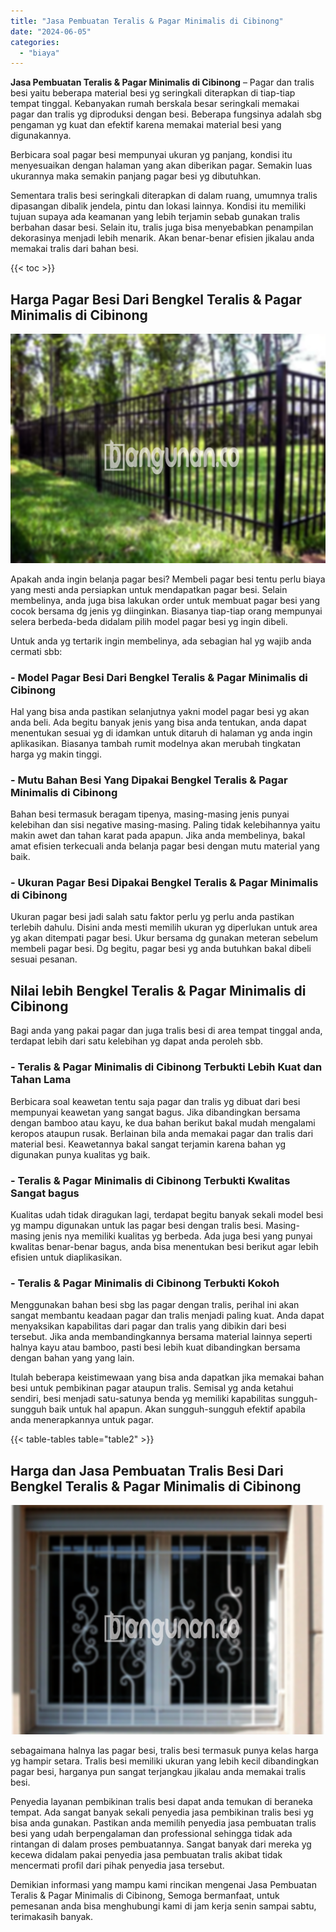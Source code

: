 ```yaml
---
title: "Jasa Pembuatan Teralis & Pagar Minimalis di Cibinong"
date: "2024-06-05"
categories: 
  - "biaya"
---
```


**Jasa Pembuatan Teralis & Pagar Minimalis di Cibinong** – Pagar dan tralis besi yaitu beberapa material besi yg seringkali diterapkan di tiap-tiap tempat tinggal. Kebanyakan rumah berskala besar seringkali memakai pagar dan tralis yg diproduksi dengan besi. Beberapa fungsinya adalah sbg pengaman yg kuat dan efektif karena memakai material besi yang digunakannya.

Berbicara soal pagar besi mempunyai ukuran yg panjang, kondisi itu menyesuaikan dengan halaman yang akan diberikan pagar. Semakin luas ukurannya maka semakin panjang pagar besi yg dibutuhkan.

Sementara tralis besi seringkali diterapkan di dalam ruang, umumnya tralis dipasangan dibalik jendela, pintu dan lokasi lainnya. Kondisi itu memiliki tujuan supaya ada keamanan yang lebih terjamin sebab gunakan tralis berbahan dasar besi. Selain itu, tralis juga bisa menyebabkan penampilan dekorasinya menjadi lebih menarik. Akan benar-benar efisien jikalau anda memakai tralis dari bahan besi.

{{< toc >}}

## Harga Pagar Besi Dari Bengkel Teralis & Pagar Minimalis di Cibinong

![Jasa Pembuatan Teralis & Pagar Minimalis di Cibinong](/images/pagar-minimalis-murah-30.png)

Apakah anda ingin belanja pagar besi? Membeli pagar besi tentu perlu biaya yang mesti anda persiapkan untuk mendapatkan pagar besi. Selain membelinya, anda juga bisa lakukan order untuk membuat pagar besi yang cocok bersama dg jenis yg diinginkan. Biasanya tiap-tiap orang mempunyai selera berbeda-beda didalam pilih model pagar besi yg ingin dibeli.

Untuk anda yg tertarik ingin membelinya, ada sebagian hal yg wajib anda cermati sbb:
### \- Model Pagar Besi Dari Bengkel Teralis & Pagar Minimalis di Cibinong

Hal yang bisa anda pastikan selanjutnya yakni model pagar besi yg akan anda beli. Ada begitu banyak jenis yang bisa anda tentukan, anda dapat menentukan sesuai yg di idamkan untuk ditaruh di halaman yg anda ingin aplikasikan. Biasanya tambah rumit modelnya akan merubah tingkatan harga yg makin tinggi.

### \- Mutu Bahan Besi Yang Dipakai Bengkel Teralis & Pagar Minimalis di Cibinong

Bahan besi termasuk beragam tipenya, masing-masing jenis punyai kelebihan dan sisi negative masing-masing. Paling tidak kelebihannya yaitu makin awet dan tahan karat pada apapun. Jika anda membelinya, bakal amat efisien terkecuali anda belanja pagar besi dengan mutu material yang baik.

### \- Ukuran Pagar Besi Dipakai Bengkel Teralis & Pagar Minimalis di Cibinong

Ukuran pagar besi jadi salah satu faktor perlu yg perlu anda pastikan terlebih dahulu. Disini anda mesti memilih ukuran yg diperlukan untuk area yg akan ditempati pagar besi. Ukur bersama dg gunakan meteran sebelum membeli pagar besi. Dg begitu, pagar besi yg anda butuhkan bakal dibeli sesuai pesanan.

## Nilai lebih Bengkel Teralis & Pagar Minimalis di Cibinong

Bagi anda yang pakai pagar dan juga tralis besi di area tempat tinggal anda, terdapat lebih dari satu kelebihan yg dapat anda peroleh sbb.

### \- Teralis & Pagar Minimalis di Cibinong Terbukti Lebih Kuat dan Tahan Lama

Berbicara soal keawetan tentu saja pagar dan tralis yg dibuat dari besi mempunyai keawetan yang sangat bagus. Jika dibandingkan bersama dengan bamboo atau kayu, ke dua bahan berikut bakal mudah mengalami keropos ataupun rusak. Berlainan bila anda memakai pagar dan tralis dari material besi. Keawetannya bakal sangat terjamin karena bahan yg digunakan punya kualitas yg baik.

### \- Teralis & Pagar Minimalis di Cibinong Terbukti Kwalitas Sangat bagus

Kualitas udah tidak diragukan lagi, terdapat begitu banyak sekali model besi yg mampu digunakan untuk las pagar besi dengan tralis besi. Masing-masing jenis nya memiliki kualitas yg berbeda. Ada juga besi yang punyai kwalitas benar-benar bagus, anda bisa menentukan besi berikut agar lebih efisien untuk diaplikasikan.

### \- Teralis & Pagar Minimalis di Cibinong Terbukti Kokoh

Menggunakan bahan besi sbg las pagar dengan tralis, perihal ini akan sangat membantu keadaan pagar dan tralis menjadi paling kuat. Anda dapat menyaksikan kapabilitas dari pagar dan tralis yang dibikin dari besi tersebut. Jika anda membandingkannya bersama material lainnya seperti halnya kayu atau bamboo, pasti besi lebih kuat dibandingkan bersama dengan bahan yang yang lain.

Itulah beberapa keistimewaan yang bisa anda dapatkan jika memakai bahan besi untuk pembikinan pagar ataupun tralis. Semisal yg anda ketahui sendiri, besi menjadi satu-satunya benda yg memiliki kapabilitas sungguh-sungguh baik untuk hal apapun. Akan sungguh-sungguh efektif apabila anda menerapkannya untuk pagar.

{{< table-tables table="table2" >}}

## Harga dan Jasa Pembuatan Tralis Besi Dari Bengkel Teralis & Pagar Minimalis di Cibinong

![Jasa Pembuatan Teralis & Pagar Minimalis di Cibinong](/images/teralis-minimalis-murah-15.png)

sebagaimana halnya las pagar besi, tralis besi termasuk punya kelas harga yg hampir setara. Tralis besi memiliki ukuran yang lebih kecil dibandingkan pagar besi, harganya pun sangat terjangkau jikalau anda memakai tralis besi.

Penyedia layanan pembikinan tralis besi dapat anda temukan di beraneka tempat. Ada sangat banyak sekali penyedia jasa pembikinan tralis besi yg bisa anda gunakan. Pastikan anda memilih penyedia jasa pembuatan tralis besi yang udah berpengalaman dan professional sehingga tidak ada rintangan di dalam proses pembuatannya. Sangat banyak dari mereka yg kecewa didalam pakai penyedia jasa pembuatan tralis akibat tidak mencermati profil dari pihak penyedia jasa tersebut.

Demikian informasi yang mampu kami rincikan mengenai Jasa Pembuatan Teralis & Pagar Minimalis di Cibinong, Semoga bermanfaat, untuk pemesanan anda bisa menghubungi kami di jam kerja senin sampai sabtu, terimakasih banyak.
